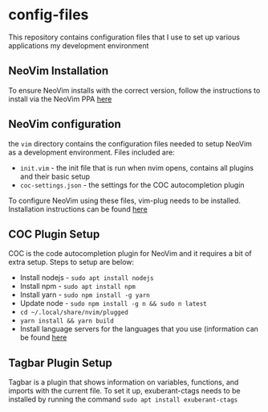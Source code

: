 # config-files

This repository contains configuration files that I use to set up various applications my development environment

## NeoVim Installation

To ensure NeoVim installs with the correct version, follow the instructions to install via the NeoVim PPA [here](https://github.com/neovim/neovim/wiki/Installing-Neovim)

## NeoVim configuration

the `vim` directory contains the configuration files needed to setup NeoVim as a development environment. Files included are:

- `init.vim` - the init file that is run when nvim opens, contains all plugins and their basic setup
- `coc-settings.json` - the settings for the COC autocompletion plugin

To configure NeoVim using these files, vim-plug needs to be installed. Installation instructions can be found [here](https://github.com/junegunn/vim-plug)

## COC Plugin Setup

COC is the code autocompletion plugin for NeoVim and it requires a bit of extra setup. Steps to setup are below:

- Install nodejs - `sudo apt install nodejs`
- Install npm - `sudo apt install npm`
- Install yarn - `sudo npm install -g yarn`
- Update node - `sudo npm install -g n && sudo n latest`
- `cd ~/.local/share/nvim/plugged`
- `yarn install && yarn build`
- Install language servers for the languages that you use (information can be found [here](https://github.com/neoclide/coc.nvim/wiki/Language-servers)

## Tagbar Plugin Setup

Tagbar is a plugin that shows information on variables, functions, and imports with the current file. To set it up, exuberant-ctags needs to be installed by running the command `sudo apt install exuberant-ctags`
